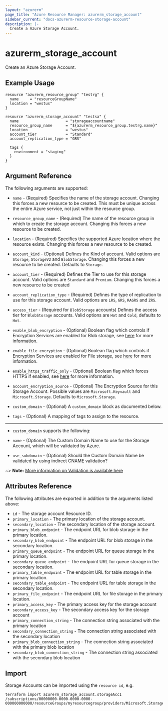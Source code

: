 ```yaml
---
layout: "azurerm"
page_title: "Azure Resource Manager: azurerm_storage_account"
sidebar_current: "docs-azurerm-resource-storage-account"
description: |-
  Create a Azure Storage Account.
---
```


# azurerm_storage_account

Create an Azure Storage Account.

## Example Usage

```hcl
resource "azurerm_resource_group" "testrg" {
  name     = "resourceGroupName"
  location = "westus"
}

resource "azurerm_storage_account" "testsa" {
  name                     = "storageaccountname"
  resource_group_name      = "${azurerm_resource_group.testrg.name}"
  location                 = "westus"
  account_tier             = "Standard"
  account_replication_type = "GRS"

  tags {
    environment = "staging"
  }
}
```

## Argument Reference

The following arguments are supported:

* `name` - (Required) Specifies the name of the storage account. Changing this forces a
    new resource to be created. This must be unique across the entire Azure service,
    not just within the resource group.

* `resource_group_name` - (Required) The name of the resource group in which to
    create the storage account. Changing this forces a new resource to be created.

* `location` - (Required) Specifies the supported Azure location where the
    resource exists. Changing this forces a new resource to be created.

* `account_kind` - (Optional) Defines the Kind of account. Valid options are `Storage`, `StorageV2`
    and `BlobStorage`. Changing this forces a new resource to be created. Defaults
    to `Storage`.

* `account_tier` - (Required) Defines the Tier to use for this storage account. Valid options are `Standard` and `Premium`. Changing this forces a new resource to be created

* `account_replication_type` - (Required) Defines the type of replication to use for this storage account. Valid options are `LRS`, `GRS`, `RAGRS` and `ZRS`.

* `access_tier` - (Required for `BlobStorage` accounts) Defines the access tier
    for `BlobStorage` accounts. Valid options are `Hot` and `Cold`, defaults to
    `Hot`.

* `enable_blob_encryption` - (Optional) Boolean flag which controls if Encryption
    Services are enabled for Blob storage, see [here](https://azure.microsoft.com/en-us/documentation/articles/storage-service-encryption/)
    for more information.

* `enable_file_encryption` - (Optional) Boolean flag which controls if Encryption
    Services are enabled for File storage, see [here](https://azure.microsoft.com/en-us/documentation/articles/storage-service-encryption/)
    for more information.

* `enable_https_traffic_only` - (Optional) Boolean flag which forces HTTPS if enabled, see [here](https://docs.microsoft.com/en-us/azure/storage/storage-require-secure-transfer/)
    for more information.

* `account_encryption_source` - (Optional) The Encryption Source for this Storage Account. Possible values are `Microsoft.Keyvault` and `Microsoft.Storage`. Defaults to `Microsoft.Storage`.

* `custom_domain` - (Optional) A `custom_domain` block as documented below.

* `tags` - (Optional) A mapping of tags to assign to the resource.

---

* `custom_domain` supports the following:

* `name` - (Optional) The Custom Domain Name to use for the Storage Account, which will be validated by Azure.
* `use_subdomain` - (Optional) Should the Custom Domain Name be validated by using indirect CNAME validation?

~> **Note:** [More information on Validation is available here](https://docs.microsoft.com/en-gb/azure/storage/blobs/storage-custom-domain-name)

## Attributes Reference

The following attributes are exported in addition to the arguments listed above:

* `id` - The storage account Resource ID.
* `primary_location` - The primary location of the storage account.
* `secondary_location` - The secondary location of the storage account.
* `primary_blob_endpoint` - The endpoint URL for blob storage in the primary location.
* `secondary_blob_endpoint` - The endpoint URL for blob storage in the secondary location.
* `primary_queue_endpoint` - The endpoint URL for queue storage in the primary location.
* `secondary_queue_endpoint` - The endpoint URL for queue storage in the secondary location.
* `primary_table_endpoint` - The endpoint URL for table storage in the primary location.
* `secondary_table_endpoint` - The endpoint URL for table storage in the secondary location.
* `primary_file_endpoint` - The endpoint URL for file storage in the primary location.
* `primary_access_key` - The primary access key for the storage account
* `secondary_access_key` - The secondary access key for the storage account
* `primary_connection_string` - The connection string associated with the primary location
* `secondary_connection_string` - The connection string associated with the secondary location
* `primary_blob_connection_string` - The connection string associated with the primary blob location
* `secondary_blob_connection_string` - The connection string associated with the secondary blob location

## Import

Storage Accounts can be imported using the `resource id`, e.g.

```shell
terraform import azurerm_storage_account.storageAcc1 /subscriptions/00000000-0000-0000-0000-000000000000/resourceGroups/myresourcegroup/providers/Microsoft.Storage/storageAccounts/myaccount
```

